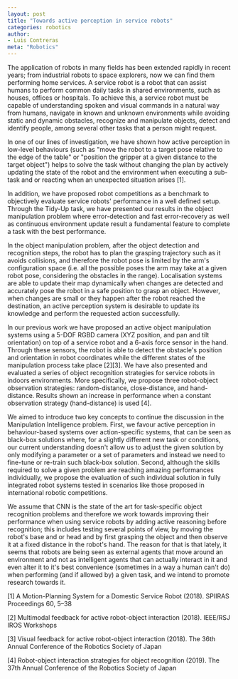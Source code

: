 ```yaml
---
layout: post
title: "Towards active perception in service robots"
categories: robotics
author:
- Luis Contreras
meta: "Robotics"
---
```


The application of robots in many fields has been extended rapidly in recent years; from industrial robots to space explorers, now we can find them performing home services.  A service robot is a robot that can assist humans to perform common daily tasks in shared environments, such as houses, offices or hospitals. To achieve this, a service robot must be capable of understanding spoken and visual commands in a natural way from humans, navigate in known and unknown environments while avoiding static and dynamic obstacles, recognize and manipulate objects, detect and identify people, among several other tasks that a person might request.

In one of our lines of investigation, we have shown how active perception in low-level behaviours (such as "move the robot to a target pose relative to the edge of the table" or "position the gripper at a given distance to the target object") helps to solve the task without changing the plan by actively updating the state of the robot and the environment when executing a sub-task and or reacting when an unexpected situation arises [1].

In addition, we have proposed robot competitions as a benchmark to objectively evaluate service robots' performance in a well defined setup. Through the Tidy-Up task, we have presented our results in the object manipulation problem where error-detection and fast error-recovery as well as continuous environment update result a fundamental feature to complete a task with the best performance.

In the object manipulation problem, after the object detection and recognition steps, the robot has to plan the grasping trajectory such as it avoids collisions, and therefore the robot pose is limited by the arm's configuration space (i.e. all the possible poses the arm may take at a given robot pose, considering the obstacles in the range). Localisation systems are able to update their map dynamically when changes are detected and accurately pose the robot in a safe position to grasp an object. However, when changes are small or they happen after the robot reached the destination, an active perception system is desirable to update its knowledge and perform the requested action successfully.

In our previous work we have proposed an active object manipulation systems using a 5-DOF RGBD camera (XYZ position, and pan and tilt orientation) on top of a service robot and a 6-axis force sensor in the hand. Through these sensors, the robot is able to detect the obstacle's position and orientation in robot coordinates while the different states of the manipulation process take place [2][3]. We have also presented and evaluated a series of object recognition strategies for service robots in indoors environments. More specifically, we propose three robot-object observation strategies: random-distance, close-distance, and hand-distance. Results shown an increase in performance when a constant observation strategy (hand-distance) is used [4].

We aimed to introduce two key concepts to continue the discussion in the Manipulation Intelligence problem. First, we favour active perception in behaviour-based systems over action-specific systems, that can be seen as black-box solutions where, for a slightly different new task or conditions, our current understanding doesn't allow us to adjust the given solution by only modifying a parameter or a set of parameters and instead we need to fine-tune or re-train such black-box solution. Second, although the skills required to solve a given problem are reaching amazing performances individually, we propose the evaluation of such individual solution in fully integrated robot systems tested in scenarios like those proposed in international robotic competitions.

We assume that CNN is the state of the art for task-specific object recognition problems and therefore we work towards improving their performance when using service robots by adding active reasoning before recognition; this includes testing several points of view, by moving the robot's base and or head and by first grasping the object and then observe it at a fixed distance in the robot's hand. The reason for that is that lately, it seems that robots are being seen as external agents that move around an environment and not as intelligent agents that can actually interact in it and even alter it to it's best convenience (sometimes in a way a human can't do) when performing (and if allowed by) a given task, and we intend to promote research towards it.

[1] A Motion-Planning System for a Domestic Service Robot (2018). SPIIRAS Proceedings 60, 5–38

[2] Multimodal feedback for active robot-object interaction (2018). IEEE/RSJ IROS Workshops

[3] Visual feedback for active robot-object interaction (2018). The 36th Annual Conference of the Robotics Society of Japan

[4] Robot-object interaction strategies for object recognition (2019). The 37th Annual Conference of the Robotics Society of Japan
